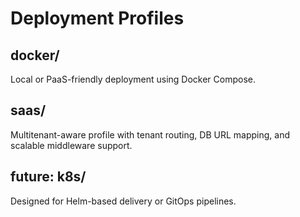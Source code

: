 
# Deployment Profiles

## docker/
Local or PaaS-friendly deployment using Docker Compose.

## saas/
Multitenant-aware profile with tenant routing, DB URL mapping, and scalable middleware support.

## future: k8s/
Designed for Helm-based delivery or GitOps pipelines.
